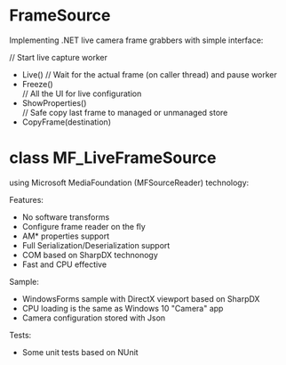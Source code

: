 # FrameSource

Implementing .NET live camera frame grabbers with simple interface:

//  Start live capture worker
- Live()
//  Wait for the actual frame (on caller thread) and pause worker
- Freeze()                
//  All the UI for live configuration
- ShowProperties()        
//  Safe copy last frame to managed or unmanaged store
- CopyFrame(destination)  

# class MF_LiveFrameSource
using Microsoft MediaFoundation (MFSourceReader) technology: 

Features:
- No software transforms
- Configure frame reader on the fly
- AM* properties support
- Full Serialization/Deserialization support
- COM based on SharpDX technonogy
- Fast and CPU effective

Sample:
- WindowsForms sample with DirectX viewport based on SharpDX 
- CPU loading is the same as Windows 10 "Camera" app
- Camera configuration stored with Json

Tests:
- Some unit tests based on NUnit
